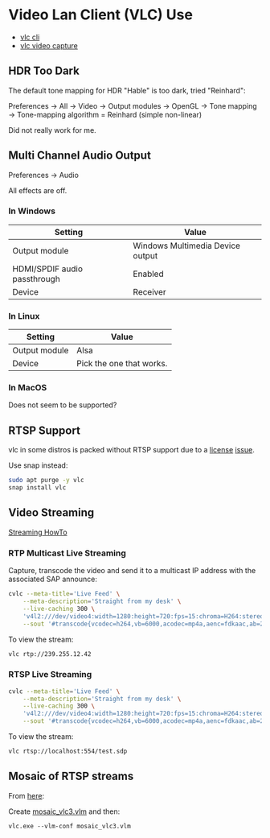 # Video Lan Client (VLC) Use

* [vlc cli](https://wiki.videolan.org/VLC_command-line_help/)
* [vlc video capture](video-capture.html)

## HDR Too Dark

The default tone mapping for HDR "Hable" is too dark, tried "Reinhard":

Preferences -> All -> Video -> Output modules -> OpenGL ->
Tone mapping -> Tone-mapping algorithm = Reinhard (simple non-linear)

Did not really work for me.

## Multi Channel Audio Output

Preferences -> Audio

All effects are off.

### In Windows

Setting|Value
-------|-----
Output module|Windows Multimedia Device output
HDMI/SPDIF audio passthrough|Enabled
Device|Receiver

### In Linux

Setting|Value
-------|-----
Output module|Alsa
Device|Pick the one that works.


### In MacOS

Does not seem to be supported?

## RTSP Support

vlc in some distros is packed without RTSP support due to a [license](https://bugs.debian.org/cgi-bin/bugreport.cgi?bug=982299) [issue](https://bugs.debian.org/cgi-bin/bugreport.cgi?bug=981439).

Use snap instead:

```sh
sudo apt purge -y vlc
snap install vlc
```

## Video Streaming

[Streaming HowTo](https://wiki.videolan.org/Documentation:Streaming_HowTo/)


### RTP Multicast Live Streaming

Capture, transcode the video and send it to a multicast IP address with the
associated SAP announce:

```sh
cvlc --meta-title='Live Feed' \
    --meta-description='Straight from my desk' \
    --live-caching 300 \
    'v4l2:///dev/video4:width=1280:height=720:fps=15:chroma=H264:stereo=disabled:samplerate:44100' \
    --sout '#transcode{vcodec=h264,vb=6000,acodec=mp4a,aenc=fdkaac,ab=256}:rtp{mux=ts,dst=239.255.12.42,sdp=sap,name=Test}'
```
To view the stream:

```sh
vlc rtp://239.255.12.42
```

### RTSP Live Streaming

```sh
cvlc --meta-title='Live Feed' \
    --meta-description='Straight from my desk' \
    --live-caching 300 \
    'v4l2:///dev/video4:width=1280:height=720:fps=15:chroma=H264:stereo=disabled:samplerate:44100' \
    --sout '#transcode{vcodec=h264,vb=6000,acodec=mp4a,aenc=fdkaac,ab=256}:rtp{dst=127.0.0.1,port=1234,sdp=rtsp://localhost:554/test.sdp}'
```
To view the stream:

```sh
vlc rtsp://localhost:554/test.sdp
```

## Mosaic of RTSP streams

From [here](https://stackoverflow.com/questions/59180160/mosaic-of-rtsp-streams-vlc-3-0-8):

Create [mosaic_vlc3.vlm](mosaic_vlc3.vlm) and then:

```
vlc.exe --vlm-conf mosaic_vlc3.vlm
```

